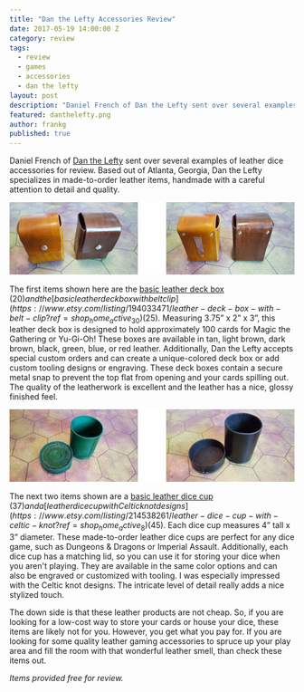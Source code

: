 ```yaml
---
title: "Dan the Lefty Accessories Review"
date: 2017-05-19 14:00:00 Z
category: review
tags:
  - review
  - games
  - accessories
  - dan the lefty
layout: post
description: "Daniel French of Dan the Lefty sent over several examples of leather dice accessories for review. "
featured: danthelefty.png
author: frankg
published: true
---
```


Daniel French of [Dan the Lefty](https://www.etsy.com/shop/DanTheLefty) sent over several examples of leather dice accessories for review. Based out of Atlanta, Georgia, Dan the Lefty specializes in made-to-order leather items, handmade with a careful attention to detail and quality. 

![Dan the Lefty Deck Box](/images/danthelefty/dandeck.png)

The first items shown here are the [basic leather deck box](https://www.etsy.com/listing/188977315/leather-deck-box?ref=shop_home_active_5) ($20) and the [basic leather deck box with belt clip](https://www.etsy.com/listing/194033471/leather-deck-box-with-belt-clip?ref=shop_home_active_30) ($25). Measuring 3.75” x 2” x 3”, this leather deck box is designed to hold approximately 100 cards for Magic the Gathering or Yu-Gi-Oh! These boxes are available in tan, light brown, dark brown, black, green, blue, or red leather. Additionally, Dan the Lefty accepts special custom orders and can create a unique-colored deck box or add custom tooling designs or engraving. These deck boxes contain a secure metal snap to prevent the top flat from opening and your cards spilling out. The quality of the leatherwork is excellent and the leather has a nice, glossy finished feel.

![Dan the Lefty Dice Cup](/images/danthelefty/dancup.png)

The next two items shown are a [basic leather dice cup](https://www.etsy.com/listing/189519971/leather-dice-cup?ref=shop_home_active_9) ($37) and a [leather dice cup with Celtic knot designs](https://www.etsy.com/listing/214538261/leather-dice-cup-with-celtic-knot?ref=shop_home_active_8) ($45). Each dice cup measures 4” tall x 3” diameter. These made-to-order leather dice cups are perfect for any dice game, such as Dungeons & Dragons or Imperial Assault. Additionally, each dice cup has a matching lid, so you can use it for storing your dice when you aren't playing. They are available in the same color options and can also be engraved or customized with tooling. I was especially impressed with the Celtic knot designs. The intricate level of detail really adds a nice stylized touch.

The down side is that these leather products are not cheap. So, if you are looking for a low-cost way to store your cards or house your dice, these items are likely not for you. However, you get what you pay for. If you are looking for some quality leather gaming accessories to spruce up your play area and fill the room with that wonderful leather smell, than check these items out.

*Items provided free for review.*













